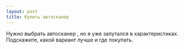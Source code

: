 ```yaml
---
layout: post 
title: Купить автосканер 
--- 
```

Нужно выбрать автосканер , но я уже запутался в характеристиках. Подскажите, какой вариант лучше и где покупать.